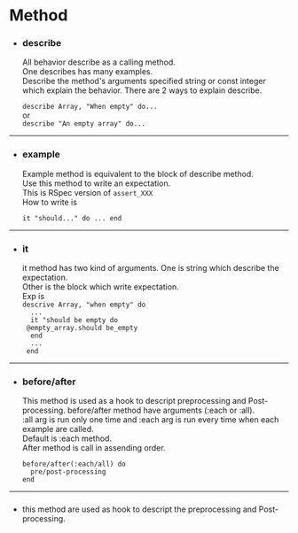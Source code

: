 # Method
  
* ###  describe 
  All behavior describe as a calling method.   
  One describes has many examples.  
  Describe the method's arguments specified string or const integer which explain the behavior.
  There are 2 ways to explain describe.  
                     
  `describe Array, "When empty" do...`  
  or  
  `describe "An empty array" do...`
-----

* ###  example
   Example method is equivalent to the block of describe method.  
   Use this method to write an expectation.  
   This is RSpec version of  `assert_XXX`   
   How to write is 
     
   `it "should..." do ... end`   
-----

* ### it
    it method has two kind of arguments.
    One is string which describe the expectation.  
    Other is the block which write expectation.  
    Exp is   
    `descrive Array, "when empty" do`   
       `  ...`   
       `  it "should be empty do`   
         `  @empty_array.should be_empty  `  
       `  end`  
       `  ...`  
     `  end ` 
-----
* ### before/after
    This method is used as a hook to descript preprocessing and Post-processing.
    before/after method have arguments (:each or :all).  
    :all arg is run only one time and :each arg is run every time when each example are called.  
    Default is :each method.  
    After method is call in assending order.
    
    `before/after(:each/all) do `    
    `  pre/post-processing`  
    `end  `  
----

* ###

     
    this method are used as hook to descript the preprocessing and Post-processing.
